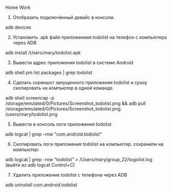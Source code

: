 Home Work

1. Отобразить подключённый девайс в консоли.

adb devices

2. Установить .apk файл приложениия todolist на телефон с компьютера через ADB

adb install /Users/mary/todolist.apk

3. Вывести адрес приложения todolist в системе Android

adb shell pm list packages | grep todolist

4. Сделать скриншот запущенного приложения todolist и сразу скопировать на компьютер в одной команде.

adb shell screencap -p /storage/emulated/0/Pictures/Screenshot_todolist.png && adb pull /storage/emulated/0/Pictures/Screenshot_todolist.png /users/mary/todolist.png

5. Вывести в консоль логи приложения todolist

adb logcat | grep -rnw "com.android.todolist"

6. Скопировать логи приложения todolist на компьютер. сохранили на компьютер:

adb logcat | grep -rnw "todolist" > /Users/mary/group_22/togolist.log (выйти из adb logcat Control+C)

7. Удалить приложение todolist с телефона через ADB

adb uninstall com.android.todolist
